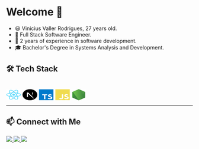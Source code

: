 # Welcome 👋  

- 😃 Vinicius Valler Rodrigues, 27 years old.  
- 🔭 Full Stack Software Engineer.  
- 🌱 2 years of experience in software development.  
- 🎓 Bachelor's Degree in Systems Analysis and Development.  

## 🛠 Tech Stack  

<div style="display: inline_block"><br>
  <img align="center" alt="vini-react" height="30" width="40" src="https://github.com/devicons/devicon/blob/master/icons/react/react-original.svg">
  <img align="center" alt="vini-nextjs" height="30" width="40" src="https://github.com/devicons/devicon/blob/master/icons/nextjs/nextjs-original.svg">
  <img align="center" alt="vini-typescript" height="30" width="40" src="https://github.com/devicons/devicon/blob/master/icons/typescript/typescript-original.svg">
  <img align="center" alt="vini-javascript" height="30" width="40" src="https://raw.githubusercontent.com/devicons/devicon/master/icons/javascript/javascript-plain.svg">
  <img align="center" alt="vini-nodejs" height="30" width="40" src="https://github.com/devicons/devicon/blob/master/icons/nodejs/nodejs-original.svg">
</div>  

---

## 📫 Connect with Me  

<div> 
  <a href="https://www.instagram.com/viniciusvaller/" target="_blank">
    <img src="https://img.shields.io/badge/-Instagram-%23E4405F?style=for-the-badge&logo=instagram&logoColor=white" target="_blank">
  </a>  
  <a href="mailto:viniciusvaller@gmail.com">
    <img src="https://img.shields.io/badge/-Gmail-%23333?style=for-the-badge&logo=gmail&logoColor=white" target="_blank">
  </a>  
  <a href="https://www.linkedin.com/in/vinicius-v-rodrigues-400b4b19b" target="_blank">
    <img src="https://img.shields.io/badge/-LinkedIn-%230077B5?style=for-the-badge&logo=linkedin&logoColor=white" target="_blank">
  </a>  
</div>  
